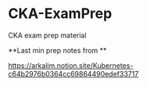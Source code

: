 # CKA-ExamPrep
CKA exam prep material

**Last min prep notes from **

https://arkalim.notion.site/Kubernetes-c64b2976b0364cc69864490edef33717

